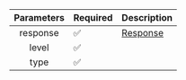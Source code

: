 |  Parameters  | Required           | Description             |
|:------------:|--------------------|-------------------------|
|   response   | :white_check_mark: | [Response](Response.md) |
|    level     | :white_check_mark: |                         |
|     type     | :white_check_mark: |                         |